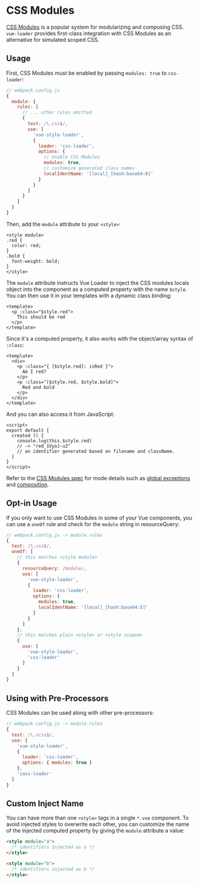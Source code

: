 # CSS Modules

[CSS Modules](https://github.com/css-modules/css-modules) is a popular system for modularizing and composing CSS. `vue-loader` provides first-class integration with CSS Modules as an alternative for simulated scoped CSS.

## Usage

First, CSS Modules must be enabled by passing `modules: true` to `css-loader`:

``` js
// webpack.config.js
{
  module: {
    rules: [
      // ... other rules omitted
      {
        test: /\.css$/,
        use: [
          'vue-style-loader',
          {
            loader: 'css-loader',
            options: {
              // enable CSS Modules
              modules: true,
              // customize generated class names
              localIdentName: '[local]_[hash:base64:8]'
            }
          }
        ]
      }
    ]
  }
}
```

Then, add the `module` attribute to your `<style>`:

``` vue
<style module>
.red {
  color: red;
}
.bold {
  font-weight: bold;
}
</style>
```

The `module` attribute instructs Vue Loader to inject the CSS modules locals object into the component as a computed property with the name `$style`. You can then use it in your templates with a dynamic class binding:

``` vue
<template>
  <p :class="$style.red">
    This should be red
  </p>
</template>
```

Since it's a computed property, it also works with the object/array syntax of `:class`:

``` vue
<template>
  <div>
    <p :class="{ [$style.red]: isRed }">
      Am I red?
    </p>
    <p :class="[$style.red, $style.bold]">
      Red and bold
    </p>
  </div>
</template>
```

And you can also access it from JavaScript:

``` vue
<script>
export default {
  created () {
    console.log(this.$style.red)
    // -> "red_1VyoJ-uZ"
    // an identifier generated based on filename and className.
  }
}
</script>
```

Refer to the [CSS Modules spec](https://github.com/css-modules/css-modules) for mode details such as [global exceptions](https://github.com/css-modules/css-modules#exceptions) and [composition](https://github.com/css-modules/css-modules#composition).

## Opt-in Usage

If you only want to use CSS Modules in some of your Vue components, you can use a `oneOf` rule and check for the `module` string in resourceQuery:

``` js
// webpack.config.js -> module.rules
{
  test: /\.css$/,
  oneOf: [
    // this matches <style module>
    {
      resourceQuery: /module/,
      use: [
        'vue-style-loader',
        {
          loader: 'css-loader',
          options: {
            modules: true,
            localIdentName: '[local]_[hash:base64:5]'
          }
        }
      ]
    },
    // this matches plain <style> or <style scoped>
    {
      use: [
        'vue-style-loader',
        'css-loader'
      ]
    }
  ]
}
```

## Using with Pre-Processors

CSS Modules can be used along with other pre-processors:

``` js
// webpack.config.js -> module.rules
{
  test: /\.scss$/,
  use: [
    'vue-style-loader',
    {
      loader: 'css-loader',
      options: { modules: true }
    },
    'sass-loader'
  ]
}
```

## Custom Inject Name

You can have more than one `<style>` tags in a single `*.vue` component. To avoid injected styles to overwrite each other, you can customize the name of the injected computed property by giving the `module` attribute a value:

``` html
<style module="a">
  /* identifiers injected as a */
</style>

<style module="b">
  /* identifiers injected as b */
</style>
```
